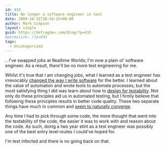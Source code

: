 ```yaml
---
id: 433
title: No longer a software engineer in test
date: 2009-10-31T20:54:25+00:00
author: Mark Simpson
layout: single
guid: https://defragdev.com/blog/?p=433
#permalink: /?p=433
tags:
  - Uncategorized
---
```

.. I've swapped jobs at Realtime Worlds; I'm now a plain ol' software engineer. As a result, there'll be no more test engineering for me.

Whilst it's true that I am changing jobs, what I learned as a test engineer has irrevocably [changed the way I write software](../?p=274) for the better. I learned about the value of automation and wrote tools to automate processes, but the most satisfying thing I did was learn about how to [design for testability](http://misko.hevery.com/). Not only do these principles aid us in automated testing, but I firmly believe that following these principles results in better code quality. These two separate things have much in common and [seem to naturally converge](http://lukehalliwell.wordpress.com/2009/01/22/a-rule-of-thumb-and-a-silver-bullet/).

Any time I had to pick through some code, the more thought that went into the testability of the code, the easier it was to work with and reason about the code. As such, doing a two year stint as a test engineer was possibly one of the best entry level routes I could've hoped for.

I'm test infected and there is no going back on that.